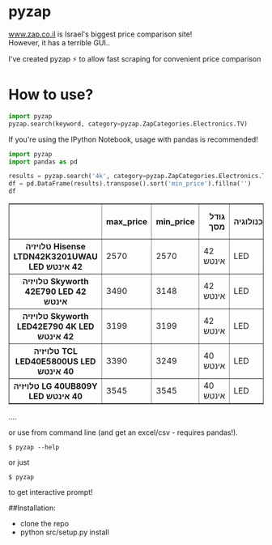 # pyzap

www.zap.co.il is Israel's biggest price comparison site!  
However, it has a terrible GUI..  

I've created pyzap :zap: to allow fast scraping for convenient price comparison

# How to use?
```python
import pyzap
pyzap.search(keyword, category=pyzap.ZapCategories.Electronics.TV)
```

If you're using the IPython Notebook, usage with pandas is recommended!
```python
import pyzap
import pandas as pd

results = pyzap.search('4k', category=pyzap.ZapCategories.Electronics.TV)
df = pd.DataFrame(results).transpose().sort('min_price').fillna('')
df
```
<table border="1" class="dataframe">
  <thead>
    <tr style="text-align: right;">
      <th></th>
      <th>max_price</th>
      <th>min_price</th>
      <th>גודל מסך</th>
      <th>טכנולוגיה</th>
      <th>טלוויזיה קעורה</th>
      <th>יצרן</th>
      <th>ממיר דיגיטלי</th>
      <th>רזולוציה</th>
      <th>תאריך כניסה לזאפ</th>
      <th>תדר תצוגה</th>
      <th>תלת מימד</th>
      <th>‏High Definition</th>
      <th>‏Smart TV</th>
      <th>‏WiFi</th>
    </tr>
  </thead>
  <tbody>
    <tr>
      <th>טלויזיה Hisense LTDN42K3201UWAU LED  ‏42 ‏אינטש</th>
      <td>2570</td>
      <td>2570</td>
      <td>42‏ אינטש</td>
      <td>LED</td>
      <td></td>
      <td>Hisense</td>
      <td>DVB-T</td>
      <td>3840x2160</td>
      <td>10/2015</td>
      <td>Hz‏ 120</td>
      <td>ללא</td>
      <td>4K</td>
      <td>Smart TV</td>
      <td>כולל WiFi</td>
    </tr>
    <tr>
      <th>טלויזיה Skyworth 42E790 LED  ‏42 ‏אינטש</th>
      <td>3490</td>
      <td>3148</td>
      <td>42‏ אינטש</td>
      <td>LED</td>
      <td></td>
      <td>Skyworth</td>
      <td></td>
      <td>3840x2160</td>
      <td>11/2014</td>
      <td></td>
      <td>פסיבי</td>
      <td>4K</td>
      <td>Smart TV</td>
      <td>כולל WiFi</td>
    </tr>
    <tr>
      <th>טלויזיה Skyworth LED42E790 4K LED  ‏42 ‏אינטש</th>
      <td>3199</td>
      <td>3199</td>
      <td>42‏ אינטש</td>
      <td>LED</td>
      <td></td>
      <td>Skyworth</td>
      <td>DVB-T</td>
      <td>3840x2160</td>
      <td>2/2015</td>
      <td></td>
      <td>אקטיבי</td>
      <td>4K</td>
      <td>Smart TV</td>
      <td>כולל WiFi</td>
    </tr>
    <tr>
      <th>טלויזיה TCL LED40E5800US LED  ‏40 ‏אינטש</th>
      <td>3390</td>
      <td>3249</td>
      <td>40‏ אינטש</td>
      <td>LED</td>
      <td></td>
      <td>TCL</td>
      <td>DVB-T</td>
      <td>3840x2160</td>
      <td>6/2015</td>
      <td>Hz‏ 120</td>
      <td>ללא</td>
      <td>4K</td>
      <td>Smart TV</td>
      <td>ללא WiFi</td>
    </tr>
    <tr>
      <th>טלויזיה LG 40UB809Y LED  ‏40 ‏אינטש</th>
      <td>3545</td>
      <td>3545</td>
      <td>40‏ אינטש</td>
      <td>LED</td>
      <td></td>
      <td>LG</td>
      <td>DVB-T</td>
      <td>3840x2160</td>
      <td>4/2015</td>
      <td>Hz‏ 900</td>
      <td>ללא</td>
      <td>4K</td>
      <td>Smart TV</td>
      <td>כולל WiFi</td>
    </tr>
  </tbody>
</table>
....

or use from command line (and get an excel/csv - requires pandas!).  

    $ pyzap --help
   

or just 

    $ pyzap
    
to get interactive prompt!

##Installation:
- clone the repo
- python src/setup.py install
